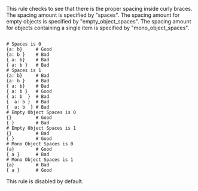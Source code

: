 This rule checks to see that there is the proper spacing inside
curly braces. The spacing amount is specified by "spaces".
The spacing amount for empty objects is specified by
"empty_object_spaces".
The spacing amount for objects containing a single item is
specified by "mono_object_spaces".
<pre><code>
# Spaces is 0
{a: b}     # Good
{a: b }    # Bad
{ a: b}    # Bad
{ a: b }   # Bad
# Spaces is 1
{a: b}     # Bad
{a: b }    # Bad
{ a: b}    # Bad
{ a: b }   # Good
{ a: b  }  # Bad
{  a: b }  # Bad
{  a: b  } # Bad
# Empty Object Spaces is 0
{}         # Good
{ }        # Bad
# Empty Object Spaces is 1
{}         # Bad
{ }        # Good
# Mono Object Spaces is 0
{a}        # Good
{ a }      # Bad
# Mono Object Spaces is 1
{a}        # Bad
{ a }      # Good
</code></pre>
This rule is disabled by default.